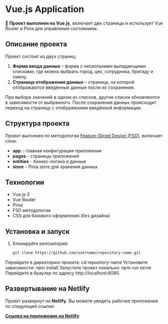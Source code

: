 # Vue.js Application

🚀 **Проект выполнен на Vue.js**, включает две страницы и использует Vue Router и Pinia для управления состоянием.

## Описание проекта

Проект состоит из двух страниц:
1. **Форма ввода данных** – форма с несколькими выпадающими списками, где можно выбрать город, цех, сотрудника, бригаду и смену.
2. **Страница отображения данных** – страница, на которой отображаются введённые данные после их сохранения.

При выборе значений в одном из списков, другие списки обновляются в зависимости от выбранного. После сохранения данных происходит переход на страницу с отображением введённой информации.

## Структура проекта

Проект выполнен по методологии [Feature-Sliced Design (FSD)](https://feature-sliced.design/ru/docs/get-started/overview), включает слои:
- **app** - главная конфигурация приложения
- **pages** - страницы приложения
- **entities** - бизнес-логика и данные
- **store** - Pinia store для хранения данных

## Технологии

- Vue.js 3
- Vue Router
- Pinia
- FSD методология
- CSS для базового оформления (без дизайна)

## Установка и запуск

1. Клонируйте репозиторий:

   ```bash
   git clone https://github.com/username/repository-name.git
Перейдите в директорию проекта:
cd repository-name
Установите зависимости:
npm install
Запустите проект локально:
npm run serve
Перейдите в браузер по адресу http://localhost:8080.

## Развертывание на Netlify

Проект развернут на **Netlify**. Вы можете увидеть рабочее приложение по следующей ссылке:

[**Ссылка на приложение на Netlify**](https://your-app-name.netlify.app)


